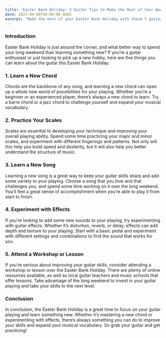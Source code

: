 ```yaml
---
title: 'Easter Bank Holiday: 5 Guitar Tips to Make the Most of Your Weekend'
date: 2023-04-08T00:00:00.000Z
excerpt: 'Make the most of your Easter Bank Holiday with these 5 guitar tips, from learning new chords to experimenting with effects.'
---
```


### Introduction

Easter Bank Holiday is just around the corner, and what better way to spend your long weekend than learning something new? If you’re a guitar enthusiast or just looking to pick up a new hobby, here are five things you can learn about the guitar this Easter Bank Holiday.

### 1. Learn a New Chord

Chords are the backbone of any song, and learning a new chord can open up a whole new world of possibilities for your playing. Whether you’re a beginner or an experienced player, there’s always a new chord to learn. Try a barre chord or a jazz chord to challenge yourself and expand your musical vocabulary.

### 2. Practice Your Scales

Scales are essential to developing your technique and improving your overall playing ability. Spend some time practicing your major and minor scales, and experiment with different fingerings and patterns. Not only will this help you build speed and dexterity, but it will also help you better understand the structure of music.

### 3. Learn a New Song

Learning a new song is a great way to keep your guitar skills sharp and add some variety to your playing. Choose a song that you love and that challenges you, and spend some time working on it over the long weekend. You’ll feel a great sense of accomplishment when you’re able to play it from start to finish.

### 4. Experiment with Effects

If you’re looking to add some new sounds to your playing, try experimenting with guitar effects. Whether it’s distortion, reverb, or delay, effects can add depth and texture to your playing. Start with a basic pedal and experiment with different settings and combinations to find the sound that works for you.

### 5. Attend a Workshop or Lesson

If you’re serious about improving your guitar skills, consider attending a workshop or lesson over the Easter Bank Holiday. There are plenty of online resources available, as well as local guitar teachers and music schools that offer lessons. Take advantage of the long weekend to invest in your guitar playing and take your skills to the next level.

### Conclusion

In conclusion, the Easter Bank Holiday is a great time to focus on your guitar playing and learn something new. Whether it’s mastering a new chord or experimenting with effects, there’s always something you can do to improve your skills and expand your musical vocabulary. So grab your guitar and get practicing!
